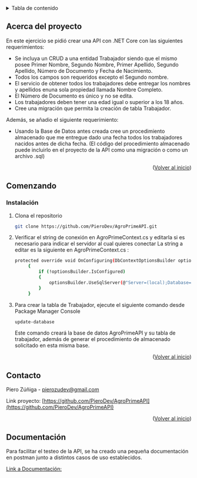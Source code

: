 <div id="top"></div>
<!-- TABLE OF CONTENTS -->
<details>
  <summary>Tabla de contenido</summary>
  <ol>
    <li>
      <a href="#about-the-project">Acerca del proyecto</a>
    </li>
    <li>
      <a href="#getting-started">Comenzando</a>
      <ul>
        <li><a href="#installation">Instalación</a></li>
      </ul>
    </li>
    <li><a href="#contact">Contacto</a></li>
  </ol>
</details>


<!-- ABOUT THE PROJECT -->
## Acerca del proyecto

En este ejercicio se pidió crear una API con .NET Core con las siguientes requerimientos:

* Se incluya un CRUD a una entidad Trabajador siendo que el mismo posee Primer Nombre, Segundo Nombre, Primer Apellido, Segundo Apellido, Número de Documento y Fecha de Nacimiento.
* Todos los campos son requeridos excepto el Segundo nombre.
* El servicio de obtener todos los trabajadores debe entregar los nombres y apellidos enuna sola propiedad llamada Nombre Completo.
* El Número de Documento es único y no se edita.
* Los trabajadores deben tener una edad igual o superior a los 18 años.
* Cree una migración que permita la creación de tabla Trabajador.

Además, se añadio el siguiente requerimiento: 

* Usando la Base de Datos antes creada cree un procedimiento almacenado que me entregue dado una fecha todos los trabajadores nacidos antes de dicha fecha. (El código del procedimiento almacenado puede incluirlo en el proyecto de la API como una migración o como un archivo .sql)

<p align="right">(<a href="#top">Volver al inicio</a>)</p>

<!-- GETTING STARTED -->
## Comenzando

### Instalación

1. Clona el repositorio
   ```sh
   git clone https://github.com/PieroDev/AgroPrimeAPI.git
   ```

2. Verificar el string de conexión en AgroPrimeContext.cs y editarla si es necesario para indicar el servidor al cual quieres conectar
   La string a editar es la siguiente en AgroPrimeContext.cs :

   ```sh
   protected override void OnConfiguring(DbContextOptionsBuilder optionsBuilder)
        {
            if (!optionsBuilder.IsConfigured)
            {
                optionsBuilder.UseSqlServer(@"Server=(local);Database=AgroPrimeAPI;Integrated Security=True");
            }
        }
   ```

3. Para crear la tabla de Trabajador, ejecute el siguiente comando desde Package Manager Console
   ```sh
   update-database
   ```
   Este comando creará la base de datos AgroPrimeAPI y su tabla de trabajador, además de generar el procedimiento de almacenado solicitado en esta misma base.


<p align="right">(<a href="#top">Volver al inicio</a>)</p>


<!-- CONTACT -->
## Contacto

Piero Zúñiga - pierozudev@gmail.com

Link proyecto: [https://github.com/PieroDev/AgroPrimeAPI](https://github.com/PieroDev/AgroPrimeAPI)

<p align="right">(<a href="#top">Volver al inicio</a>)</p>

<!-- Documentation -->

## Documentación

Para facilitar el testeo de la API, se ha creado una pequeña documentación en postman junto a distintos casos de uso establecidos.

[Link a Documentación:](https://documenter.getpostman.com/view/13100703/UVeNo3SY)




<!-- MARKDOWN LINKS & IMAGES -->
<!-- https://www.markdownguide.org/basic-syntax/#reference-style-links -->
[contributors-shield]: https://img.shields.io/github/contributors/othneildrew/Best-README-Template.svg?style=for-the-badge
[contributors-url]: https://github.com/othneildrew/Best-README-Template/graphs/contributors
[forks-shield]: https://img.shields.io/github/forks/othneildrew/Best-README-Template.svg?style=for-the-badge
[forks-url]: https://github.com/othneildrew/Best-README-Template/network/members
[stars-shield]: https://img.shields.io/github/stars/othneildrew/Best-README-Template.svg?style=for-the-badge
[stars-url]: https://github.com/othneildrew/Best-README-Template/stargazers
[issues-shield]: https://img.shields.io/github/issues/othneildrew/Best-README-Template.svg?style=for-the-badge
[issues-url]: https://github.com/othneildrew/Best-README-Template/issues
[license-shield]: https://img.shields.io/github/license/othneildrew/Best-README-Template.svg?style=for-the-badge
[license-url]: https://github.com/othneildrew/Best-README-Template/blob/master/LICENSE.txt
[linkedin-shield]: https://img.shields.io/badge/-LinkedIn-black.svg?style=for-the-badge&logo=linkedin&colorB=555
[linkedin-url]: https://linkedin.com/in/othneildrew
[product-screenshot]: images/screenshot.png